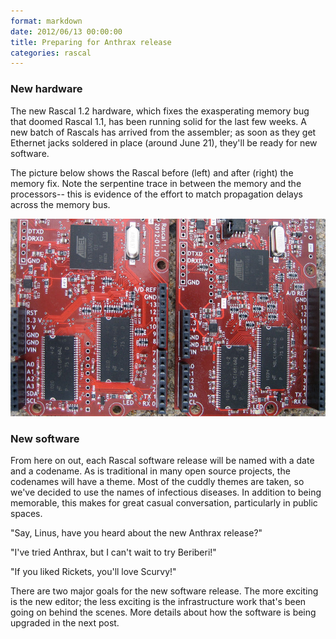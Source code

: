 ```yaml
---
format: markdown
date: 2012/06/13 00:00:00
title: Preparing for Anthrax release
categories: rascal
---
```


### New hardware ###

The new Rascal 1.2 hardware, which fixes the exasperating memory bug that doomed Rascal 1.1, has been running solid for the last few weeks. A new batch of Rascals has arrived from the assembler; as soon as they get Ethernet jacks soldered in place (around June 21), they'll be ready for new software.

The picture below shows the Rascal before (left) and after (right) the memory fix. Note the serpentine trace in between the memory and the processors-- this is evidence of the effort to match propagation delays across the memory bus. 

<img src="/img/rascal-1.1-1.2-comparison.jpg" width="820px">

### New software ###

From here on out, each Rascal software release will be named with a date and a codename. As is traditional in many open source projects, the codenames will have a theme. Most of the cuddly themes are taken, so we've decided to use the names of infectious diseases. In addition to being memorable, this makes for great casual conversation, particularly in public spaces.

"Say, Linus, have you heard about the new Anthrax release?"

"I've tried Anthrax, but I can't wait to try Beriberi!"

"If you liked Rickets, you'll love Scurvy!"

There are two major goals for the new software release. The more exciting is the new editor; the less exciting is the infrastructure work that's been going on behind the scenes. More details about how the software is being upgraded in the next post.

[1]: http://rascalmicro.com